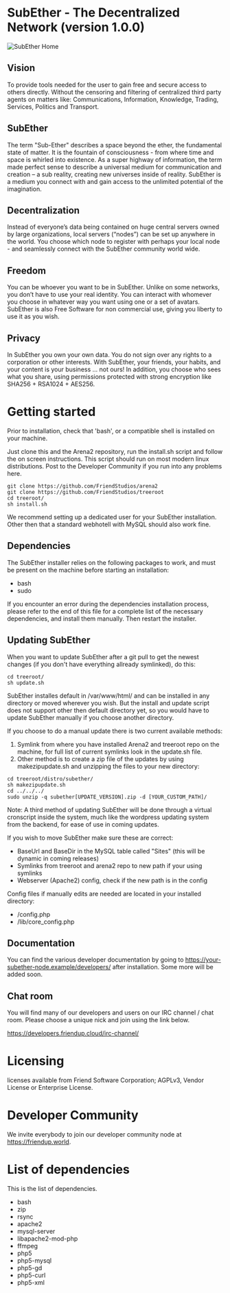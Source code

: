 SubEther - The Decentralized Network (version 1.0.0)
====================================================

![SubEther Home](https://treeroot.org/upload/subether-home.png "SubEther Home")

Vision
------

To provide tools needed for the user to gain free and secure access to others directly. Without the
censoring and filtering of centralized third party agents on matters like: Communications,
Information, Knowledge, Trading, Services, Politics and Transport.

SubEther
--------

The term "Sub-Ether" describes a space beyond the ether, the fundamental state of matter. It is the
fountain of consciousness - from where time and space is whirled into existence. As a super
highway of information, the term made perfect sense to describe a universal medium for
communication and creation – a sub reality, creating new universes inside of reality. SubEther is a
medium you connect with and gain access to the unlimited potential of the imagination.

Decentralization
----------------

Instead of everyone’s data being contained on huge central servers owned by large organizations,
local servers (“nodes”) can be set up anywhere in the world. You choose which node to register with
perhaps your local node - and seamlessly connect with the SubEther community world wide.

Freedom
-------

You can be whoever you want to be in SubEther. Unlike on some networks, you don’t have to use
your real identity. You can interact with whomever you choose in whatever way you want using one
or a set of avatars. SubEther is also Free Software for non commercial use, giving you liberty to use
it as you wish.

Privacy
-------

In SubEther you own your own data. You do not sign over any rights to a corporation or other
interests. With SubEther, your friends, your habits, and your content is your business ... not ours! In
addition, you choose who sees what you share, using permissions protected with strong encryption
like SHA256 + RSA1024 + AES256.

Getting started
===============

Prior to installation, check that 'bash', or a compatible shell is installed on your machine.

Just clone this and the Arena2 repository, run the install.sh script and follow the on screen instructions. 
This script should run on most modern linux distributions. Post to the Developer Community if you run into any problems here.
```
git clone https://github.com/FriendStudios/arena2
git clone https://github.com/FriendStudios/treeroot
cd treeroot/
sh install.sh
```
We recommend setting up a dedicated user for your SubEther installation. Other then that a standard webhotell with MySQL should also work fine. 

Dependencies
------------

The SubEther installer relies on the following packages to work, and must be present on the machine before starting an installation:

- bash
- sudo

If you encounter an error during the dependencies installation process, please refer to the end of this file for a complete list of the necessary dependencies, and install them manually. Then restart the installer.

Updating SubEther
-----------------

When you want to update SubEther after a git pull to get the newest changes (if you don't have everything allready symlinked), do this:
```
cd treeroot/
sh update.sh
```
SubEther installes default in /var/www/html/ and can be installed in any directory or moved wherever you wish. 
But the install and update script does not support other then default directory yet, 
so you would have to update SubEther manually if you choose another directory.

If you choose to do a manual update there is two current available methods:

1. Symlink from where you have installed Arena2 and treeroot repo on the machine, for full list of current symlinks look in the update.sh file.
2. Other method is to create a zip file of the updates by using makezipupdate.sh and unzipping the files to your new directory:
```
cd treeroot/distro/subether/
sh makezipupdate.sh
cd ../../../
sudo unzip -q subether[UPDATE_VERSION].zip -d [YOUR_CUSTOM_PATH]/
```
Note: A third method of updating SubEther will be done through a virtual cronscript inside the system, 
much like the wordpress updating system from the backend, for ease of use in coming updates.

If you wish to move SubEther make sure these are correct:
- BaseUrl and BaseDir in the MySQL table called "Sites" (this will be dynamic in coming releases)
- Symlinks from treeroot and arena2 repo to new path if your using symlinks
- Webserver (Apache2) config, check if the new path is in the config

Config files if manually edits are needed are located in your installed directory:
- /config.php
- /lib/core_config.php

Documentation
-------------

You can find the various developer documentation by going to https://your-subether-node.example/developers/ after installation. 
Some more will be added soon.

Chat room
---------

You will find many of our developers and users on our IRC channel / chat room. Please choose a unique nick and join using the link below.

https://developers.friendup.cloud/irc-channel/

Licensing
=========

licenses available from Friend Software Corporation; AGPLv3, Vendor License or Enterprise
License.

Developer Community
===================

We invite everybody to join our developer community node at https://friendup.world.

List of dependencies
====================

This is the list of dependencies.

- bash
- zip
- rsync
- apache2
- mysql-server
- libapache2-mod-php
- ffmpeg
- php5
- php5-mysql
- php5-gd
- php5-curl
- php5-xml

